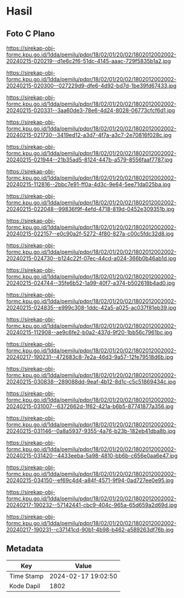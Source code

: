 # Hasil

## Foto C Plano

https://sirekap-obj-formc.kpu.go.id/1dda/pemilu/pdpr/18/02/01/20/02/1802012002002-20240215-020219--d1e6c2f6-51dc-4145-aaac-729f5835b1a2.jpg

https://sirekap-obj-formc.kpu.go.id/1dda/pemilu/pdpr/18/02/01/20/02/1802012002002-20240215-020300--027229d9-dfe6-4d92-bd7d-1be39fd67433.jpg

https://sirekap-obj-formc.kpu.go.id/1dda/pemilu/pdpr/18/02/01/20/02/1802012002002-20240215-020331--3aa60de3-78e6-4d24-8028-06773cfcf6d1.jpg

https://sirekap-obj-formc.kpu.go.id/1dda/pemilu/pdpr/18/02/01/20/02/1802012002002-20240215-021730--3419ed12-a3d7-4f7a-a3c7-2e70816f028c.jpg

https://sirekap-obj-formc.kpu.go.id/1dda/pemilu/pdpr/18/02/01/20/02/1802012002002-20240215-021944--21b35ad5-8124-447b-a579-8556faaf7787.jpg

https://sirekap-obj-formc.kpu.go.id/1dda/pemilu/pdpr/18/02/01/20/02/1802012002002-20240215-112816--2bbc7e91-ff0a-4d3c-9e64-5ee71da025ba.jpg

https://sirekap-obj-formc.kpu.go.id/1dda/pemilu/pdpr/18/02/01/20/02/1802012002002-20240215-022048--99836f9f-4efd-4718-819d-0452e309351b.jpg

https://sirekap-obj-formc.kpu.go.id/1dda/pemilu/pdpr/18/02/01/20/02/1802012002002-20240215-022157--e0c90a2f-5272-4f80-827a-c00c5fdc32d8.jpg

https://sirekap-obj-formc.kpu.go.id/1dda/pemilu/pdpr/18/02/01/20/02/1802012002002-20240215-024730--b124c22f-07ec-44cd-a024-366b0b46ab1d.jpg

https://sirekap-obj-formc.kpu.go.id/1dda/pemilu/pdpr/18/02/01/20/02/1802012002002-20240215-024744--35fe6b52-1a99-40f7-a374-b502618b4ad0.jpg

https://sirekap-obj-formc.kpu.go.id/1dda/pemilu/pdpr/18/02/01/20/02/1802012002002-20240215-024835--e999c308-1ddc-42a5-a025-ac037f81eb39.jpg

https://sirekap-obj-formc.kpu.go.id/1dda/pemilu/pdpr/18/02/01/20/02/1802012002002-20240215-112908--ae9c6fe2-b0a2-437d-9f20-1bb56c7961bc.jpg

https://sirekap-obj-formc.kpu.go.id/1dda/pemilu/pdpr/18/02/01/20/02/1802012002002-20240217-190231--472683c8-7e2a-46d3-9a57-12fe79518d6b.jpg

https://sirekap-obj-formc.kpu.go.id/1dda/pemilu/pdpr/18/02/01/20/02/1802012002002-20240215-030838--289088dd-9eaf-4b12-8d1c-c5c51869434c.jpg

https://sirekap-obj-formc.kpu.go.id/1dda/pemilu/pdpr/18/02/01/20/02/1802012002002-20240215-031007--6372662d-1f62-421a-b6b5-87741877a356.jpg

https://sirekap-obj-formc.kpu.go.id/1dda/pemilu/pdpr/18/02/01/20/02/1802012002002-20240215-031146--0a8a5937-9355-4a76-b23b-182eb41dba8b.jpg

https://sirekap-obj-formc.kpu.go.id/1dda/pemilu/pdpr/18/02/01/20/02/1802012002002-20240215-031420--4433eeba-5a98-4810-bb6b-c656e0aa6e47.jpg

https://sirekap-obj-formc.kpu.go.id/1dda/pemilu/pdpr/18/02/01/20/02/1802012002002-20240215-034150--ef69c4d4-a84f-4571-9f94-0ad727ee0e95.jpg

https://sirekap-obj-formc.kpu.go.id/1dda/pemilu/pdpr/18/02/01/20/02/1802012002002-20240217-190232--57142441-cbc9-404c-965a-65d659a2d69d.jpg

https://sirekap-obj-formc.kpu.go.id/1dda/pemilu/pdpr/18/02/01/20/02/1802012002002-20240217-190231--c37141cd-90b1-4b98-b462-a589263df76b.jpg


## Metadata

| Key        | Value               |
| ---------- | ------------------- |
| Time Stamp | 2024-02-17 19:02:50 |
| Kode Dapil | 1802                |



